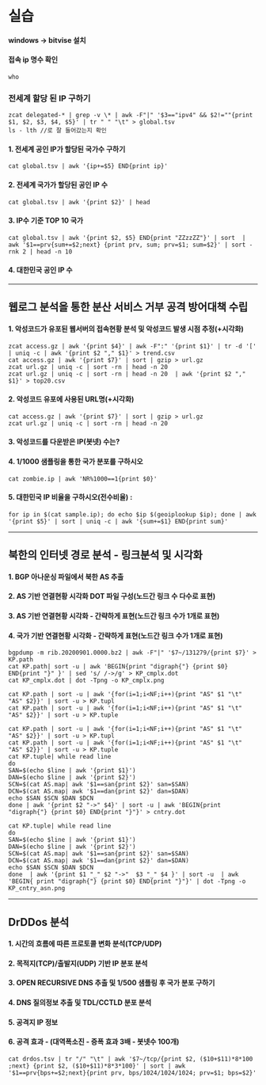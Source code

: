 # 실습

#### windows -> bitvise 설치  

#### 접속 ip 명수 확인
```
who
```

### 전세계 할당 된 IP 구하기
```
zcat delegated-* | grep -v \* | awk -F"|" '$3=="ipv4" && $2!=""{print $1, $2, $3, $4, $5}' | tr " " "\t" > global.tsv
ls - lth //로 잘 들어갔는지 확인
```

#### 1. 전세계 공인 IP가 할당된 국가수 구하기
```
cat global.tsv | awk '{ip+=$5} END{print ip}'
```

#### 2. 전세계 국가가 할당된 공인 IP 수
```
cat global.tsv | awk '{print $2}' | head
```

#### 3. IP수 기준 TOP 10 국가  
```
cat global.tsv | awk '{print $2, $5} END{print "ZZzzZZ"}' | sort  | awk '$1==prv{sum+=$2;next} {print prv, sum; prv=$1; sum=$2}' | sort -rnk 2 | head -n 10
```

#### 4. 대한민국 공인 IP 수

----
## 웹로그 분석을 통한 분산 서비스 거부 공격 방어대책 수립
#### 1. 악성코드가 유포된 웹서버의 접속현황 분석 및 악성코드 발생 시점 추정(+시각화)
```
zcat access.gz | awk '{print $4}' | awk -F":" '{print $1}' | tr -d '[' | uniq -c | awk '{print $2 "," $1}' > trend.csv
cat access.gz | awk '{print $7}' | sort | gzip > url.gz
zcat url.gz | uniq -c | sort -rn | head -n 20
zcat url.gz | uniq -c | sort -rn | head -n 20  | awk '{print $2 "," $1}' > top20.csv
```

#### 2. 악성코드 유포에 사용된 URL명(+시각화)
```
cat access.gz | awk '{print $7}' | sort | gzip > url.gz
zcat url.gz | uniq -c | sort -rn | head -n 20
```

#### 3. 악성코드를 다운받은 IP(봇넷) 수는?

#### 4. 1/1000 샘플링을 통한 국가 분포를 구하시오  
```
cat zombie.ip | awk 'NR%1000==1{print $0}'
```

#### 5. 대한민국 IP 비율을 구하시오(전수비율) : 
```
for ip in $(cat sample.ip); do echo $ip $(geoiplookup $ip); done | awk '{print $5}' | sort | uniq -c | awk '{sum+=$1} END{print sum}'
```
------
## 북한의 인터넷 경로 분석 - 링크분석 및 시각화
#### 1. BGP 아나운싱 파일에서 북한 AS 추출
#### 2. AS 기반 연결현황 시각화 DOT 파일 구성(노드간 링크 수 다수로 표현)
#### 3. AS 기반 연결현황 시각화 - 간략하게 표현(노드간 링크 수가 1개로 표현)
#### 4. 국가 기반 연결현황 시각화 - 간략하게 표현(노드간 링크 수가 1개로 표현)
```
bgpdump -m rib.20200901.0000.bz2 | awk -F"|" '$7~/131279/{print $7}' > KP.path
cat KP.path| sort -u | awk 'BEGIN{print "digraph{"} {print $0} END{print "}" }' | sed 's/ /->/g' > KP_cmplx.dot
cat KP_cmplx.dot | dot -Tpng -o KP_cmplx.png
```

```
cat KP.path | sort -u | awk '{for(i=1;i<NF;i++){print "AS" $1 "\t" "AS" $2}}' | sort -u > KP.tupl
cat KP.path | sort -u | awk '{for(i=1;i<NF;i++){print "AS" $1 "\t" "AS" $2}}' | sort -u > KP.tuple
```

```
cat KP.path | sort -u | awk '{for(i=1;i<NF;i++){print "AS" $1 "\t" "AS" $2}}' | sort -u > KP.tupl
cat KP.path | sort -u | awk '{for(i=1;i<NF;i++){print "AS" $1 "\t" "AS" $2}}' | sort -u > KP.tuple
cat KP.tuple| while read line
do
SAN=$(echo $line | awk '{print $1}')
DAN=$(echo $line | awk '{print $2}')
SCN=$(cat AS.map| awk '$1==san{print $2}' san=$SAN)
DCN=$(cat AS.map| awk '$1==dan{print $2}' dan=$DAN)
echo $SAN $SCN $DAN $DCN
done | awk '{print $2 "->" $4}' | sort -u | awk 'BEGIN{print "digraph{"} {print $0} END{print "}"}' > cntry.dot
```

```
cat KP.tuple| while read line
do
SAN=$(echo $line | awk '{print $1}')
DAN=$(echo $line | awk '{print $2}')
SCN=$(cat AS.map| awk '$1==san{print $2}' san=$SAN)
DCN=$(cat AS.map| awk '$1==dan{print $2}' dan=$DAN)
echo $SAN $SCN $DAN $DCN
done  | awk '{print $1 "_" $2 "->"  $3 "_" $4 }' | sort -u  | awk 'BEGIN{ print "digraph{"} {print $0} END{print "}"}' | dot -Tpng -o KP_cntry_asn.png
```
------
## DrDDos 분석
#### 1. 시간의 흐름에 따른 프로토콜 변화 분석(TCP/UDP)
#### 2. 목적지(TCP)/출발지(UDP) 기반 IP 분포 분석
#### 3. OPEN RECURSIVE DNS 추출 및 1/500 샘플링 후 국가 분포 구하기
#### 4. DNS 질의정보 추출 및 TDL/CCTLD 분포 분석
#### 5. 공격지 IP 정보
#### 6. 공격 효과 - (대역폭소진 - 증폭 효과 3배 - 봇넷수 100개)
```
cat drdos.tsv | tr "/" "\t" | awk '$7~/tcp/{print $2, ($10+$11)*8*100 ;next} {print $2, ($10+$11)*8*3*100}' | sort | awk '$1==prv{bps+=$2;next}{print prv, bps/1024/1024/1024; prv=$1; bps=$2}'
```


